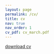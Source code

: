 ```yaml
---
layout: page
permalink: /cv/
title: cv
nav: true
nav_order: 1
cv_pdf: cv_march.pdf
---
```


[download cv]([https://justinmelnick.github.io/assets/pdf/cv_march.pdf])
